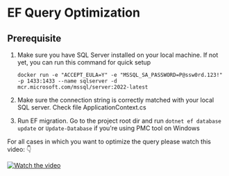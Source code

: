 # EF Query Optimization
## Prerequisite

1. Make sure you have SQL Server installed on your local machine. If not yet, you can run this command for quick setup

   ```
   docker run -e "ACCEPT_EULA=Y" -e "MSSQL_SA_PASSWORD=P@ssw0rd.123!" -p 1433:1433 --name sqlserver -d mcr.microsoft.com/mssql/server:2022-latest

   ```

2. Make sure the connection string is correctly matched with your local SQL server. Check file ApplicationContext.cs
3. Run EF migration. Go to the project root dir and run `dotnet ef database update` or `Update-Database` if you're using PMC tool on Windows

For all cases in which you want to optimize the query please watch this video: 👇

[![Watch the video](https://img.youtube.com/vi/nQC4awFqRkE/hqdefault.jpg)](https://youtu.be/nQC4awFqRkE)
